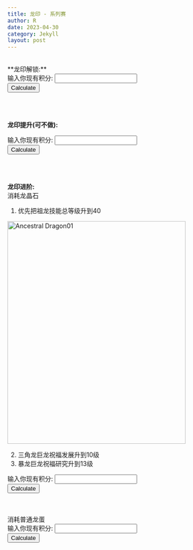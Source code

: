 ```yaml
---
title: 龙印 - 系列赛
author: R
date: 2023-04-30
category: Jekyll
layout: post
---
```

<br>
**龙印解锁:**
<form>
  <label for="points_unlock">输入你现有积分:</label>
  <input type="number" id="points_unlock" name="points_unlock" min="0" step="1">
  <br>
  <button type="button" onclick="calculate_hours_unlock()">Calculate</button>
</form>

<div id="result_unlock"></div>

<script>
function calculate_hours_unlock() {
  var points_unlock = document.getElementById("points_unlock").value;
  if (points_unlock < 0) {
    alert("还能负分的 你捣乱哦.");
    return;
  }
  var hours_unlock = (6000 - points_unlock)/20;
  document.getElementById("result_unlock").textContent = "还需要使用加速 " + hours_unlock + "小时";
}

var input = document.getElementById("points_unlock");
input.addEventListener("keydown", function(event) {
  if (event.key === "Enter") {
    event.preventDefault();
    calculate_hours_unlock();
  }
});
</script>

<br>
<br>


**龙印提升(可不做):**
<form>
  <label for="points_upgrade_turtle">输入你现有积分:</label>
  <input type="number" id="points_upgrade_turtle" name="points_upgrade_turtle" min="0" step="1">
  <br>
  <button type="button" onclick="calculate_upgrade_turtle()">Calculate</button>
</form>

<div id="result_upgrade_turtle"></div>

<script>
function calculate_upgrade_turtle() {
  var points_upgrade_turtle = document.getElementById("points_upgrade_turtle").value;
    if (points_upgrade_turtle < 0) {
    alert("还能负分的 你捣乱哦.");
    return;
  }
  var upgrade_turtle = (10000 - points_upgrade_turtle)/150;
  document.getElementById("result_upgrade_turtle").textContent = "还需要使用黄金龟 " + upgrade_turtle + "个";
}

var input = document.getElementById("points_upgrade_turtle");
input.addEventListener("keydown", function(event) {
  if (event.key === "Enter") {
    event.preventDefault();
    calculate_upgrade_turtle();
  }
});
</script>

<br>
<br>


**龙印进阶:**
<br>
消耗龙晶石
<br>
1. 优先把祖龙技能总等级升到40
<img src="{{ '/assets/Picture2.png' | relative_url }}" alt="Ancestral Dragon01" width="400" height="500">

2. 三角龙巨龙祝福发展升到10级
3. 暴龙巨龙祝福研究升到13级
<form>
  <label for="points_advance_crystals">输入你现有积分:</label>
  <input type="number" id="points_advance_crystals" name="points_advance_crystals" min="0" step="1">
  <br>
  <button type="button" onclick="calculate_advance_crystals()">Calculate</button>
</form>

<div id="result_advance_crystals"></div>

<script>
function calculate_advance_crystals() {
  var points_advance_crystals = document.getElementById("points_advance_crystals").value;
    if (points_advance_crystals < 0) {
    alert("还能负分的 你捣乱哦.");
    return;
  }  
  var crystals_advance = (15600 - points_advance_crystals)/1;
  document.getElementById("result_advance_crystals").textContent = "还需要使用龙晶石 " + crystals_advance ;
}

var input = document.getElementById("points_advance_crystals");
input.addEventListener("keydown", function(event) {
  if (event.key === "Enter") {
    event.preventDefault();
    calculate_advance_crystals();
  }
});
</script>

<br>
<br>
消耗普通龙蛋
<form>
  <label for="points_advance_eggs">输入你现有积分:</label>
  <input type="number" id="points_advance_eggs" name="points_advance_eggs" min="0" step="1">
  <br>
  <button type="button" onclick="calculate_advance_eggs()">Calculate</button>
</form>

<div id="result_advance_eggs"></div>

<script>
function calculate_advance_eggs() {
  var points_advance_eggs = document.getElementById("points_advance_eggs").value;
    if (points_advance_eggs < 0) {
    alert("还能负分的 你捣乱哦.");
    return;
  }    
  var advance_eggs = (15600 - points_advance_eggs)/300;
  document.getElementById("result_advance_eggs").textContent = "还需要使用普通龙蛋 " + advance_eggs + "个";
}

var input = document.getElementById("points_advance_eggs");
input.addEventListener("keydown", function(event) {
  if (event.key === "Enter") {
    event.preventDefault();
    calculate_advance_eggs();
  }
});
</script>

<br>
<br>
